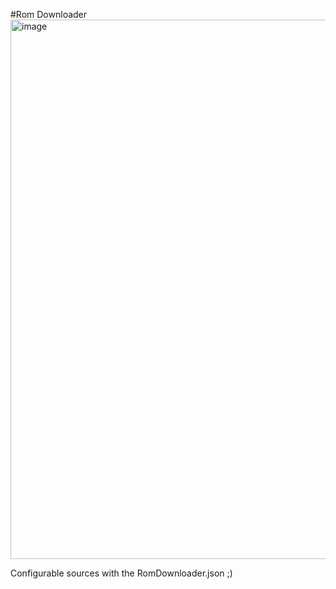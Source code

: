 #Rom Downloader
<img width="863" alt="image" src="https://github.com/darkfoxdeveloper/ROMDownloader/assets/46323771/5d77b8db-9e2e-41dd-b57b-b7c913b36b7b">

Configurable sources with the RomDownloader.json ;)

